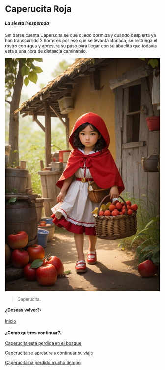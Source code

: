 # Caperucita Roja
##### La siesta inesperada

Sin darse cuenta Caperucita se que quedo dormida y cuando despierta ya han transcurrido 2 horas es por eso que se levanta afanada, se restriega el rostro con agua y apresura su paso para llegar con su abuelita que todavia esta a una hora de distancia caminando.

![](https://raw.githubusercontent.com/Linita-Arenas/Guion/main/Caperucita%20Roja/Inicio/img/DreamShaper_v7_Little_Red_Riding_Hood_is_a_9yearold_girl_who_l_3.jpg)

> Caperucita.

#### ¿Deseas volver?:
[Inicio](https://github.com/Linita-Arenas/Guion/blob/develop/README.md "Inicio")

#### ¿Como quieres continuar?:
[Caperucita está perdida en el bosque](https://github.com/Linita-Arenas/Guion/blob/main/Caperucita%20Roja/Inicio/1/1.2.1.md "Caperucita está perdida en el bosque")

[Caperucita se apresura a continuar su viaje](https://github.com/Linita-Arenas/Guion/blob/main/Caperucita%20Roja/Inicio/1/1.2.2.md "se apresura a continuar su viaje" )

[Caperucita ha perdido mucho tiempo](https://github.com/Linita-Arenas/Guion/blob/main/Caperucita%20Roja/Inicio/1/1.2.3.md "Caperucita ha perdido mucho tiempo" )

